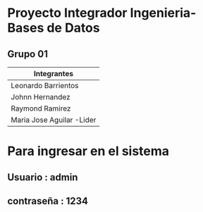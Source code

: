 # Proyecto Integrador Ingenieria-Bases de Datos

## Grupo 01
| Integrantes |
| -- | 
| Leonardo Barrientos | 
| Johnn Hernandez| 
| Raymond Ramirez | 
| Maria Jose Aguilar -Lider|

# Para ingresar en el sistema
## Usuario : admin
## contraseña : 1234
 


